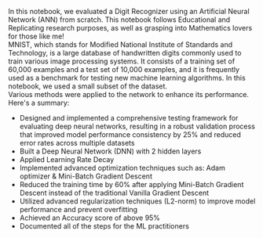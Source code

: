 In this notebook, we evaluated a Digit Recognizer using an Artificial Neural Network (ANN) from scratch. This notebook follows Educational and Replicating research purposes, as well as grasping into Mathematics lovers for those like me! <br>
MNIST, which stands for Modified National Institute of Standards and Technology, is a large database of handwritten digits commonly used to train various image processing systems. It consists of a training set of 60,000 examples and a test set of 10,000 examples, and it is frequently used as a benchmark for testing new machine learning algorithms. In this notebook, we used a small subset of the dataset. <br>
Various methods were applied to the network to enhance its performance. Here's a summary:
-  Designed and implemented a comprehensive testing framework for evaluating deep neural networks, resulting in a robust validation process that improved model performance consistency by 25% and reduced error rates across multiple datasets
- Built a Deep Neural Network (DNN) with 2 hidden layers
- Applied Learning Rate Decay
- Implemented advanced optimization techniques such as:
  Adam optimizer & Mini-Batch Gradient Descent
- Reduced the training time by 60% after applying Mini-Batch Gradient Descent instead of the traditional Vanilla Gradient Descent
- Utilized advanced regularization techniques (L2-norm) to improve model performance and prevent overfitting
- Achieved an Accuracy score of above 95%
- Documented all of the steps for the ML practitioners
